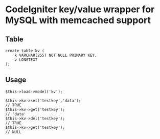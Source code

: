 # CodeIgniter key/value wrapper for MySQL with memcached support

## Table

	create table kv (
		k VARCHAR(255) NOT NULL PRIMARY KEY,
		v LONGTEXT
	);

## Usage

	$this->load->model('kv');

	$this->kv->set('testkey','data');
	// TRUE
	$this->kv->get('testkey');
	// 'data'
	$this->kv->del('testkey');
	// TRUE
	$this->kv->get('testkey');
	// NULL
	

